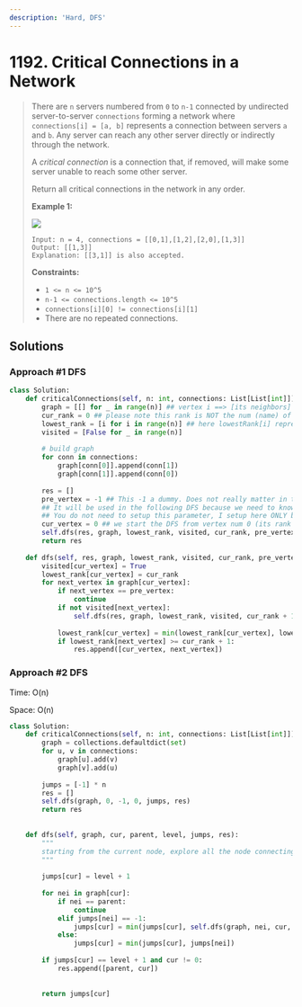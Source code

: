 ```yaml
---
description: 'Hard, DFS'
---
```


# 1192. Critical Connections in a Network

> There are `n` servers numbered from `0` to `n-1` connected by undirected server-to-server `connections` forming a network where `connections[i] = [a, b]` represents a connection between servers `a` and `b`. Any server can reach any other server directly or indirectly through the network.
>
> A _critical connection_ is a connection that, if removed, will make some server unable to reach some other server.
>
> Return all critical connections in the network in any order.
>
> **Example 1:**
>
> ![](https://assets.leetcode.com/uploads/2019/09/03/1537_ex1_2.png)
>
> ```text
> Input: n = 4, connections = [[0,1],[1,2],[2,0],[1,3]]
> Output: [[1,3]]
> Explanation: [[3,1]] is also accepted.
> ```
>
> **Constraints:**
>
> * `1 <= n <= 10^5`
> * `n-1 <= connections.length <= 10^5`
> * `connections[i][0] != connections[i][1]`
> * There are no repeated connections.

## Solutions

### Approach \#1 DFS

```python
class Solution:
    def criticalConnections(self, n: int, connections: List[List[int]]) -> List[List[int]]:
        graph = [[] for _ in range(n)] ## vertex i ==> [its neighbors]
        cur_rank = 0 ## please note this rank is NOT the num (name) of the vertex itself, it is the order of your DFS level
        lowest_rank = [i for i in range(n)] ## here lowestRank[i] represents the lowest order of vertex that can reach this vertex i
        visited = [False for _ in range(n)]
        
        # build graph
        for conn in connections:
            graph[conn[0]].append(conn[1])
            graph[conn[1]].append(conn[0])
            
        res = []
        pre_vertex = -1 ## This -1 a dummy. Does not really matter in the beginning. 
		## It will be used in the following DFS because we need to know where the current DFS level comes from. 
		## You do not need to setup this parameter, I setup here ONLY because it is more clear to see what are passed on in the DFS method.
        cur_vertex = 0 ## we start the DFS from vertex num 0 (its rank is also 0 of course)
        self.dfs(res, graph, lowest_rank, visited, cur_rank, pre_vertex, cur_vertex)
        return res
    
    def dfs(self, res, graph, lowest_rank, visited, cur_rank, pre_vertex, cur_vertex):
        visited[cur_vertex] = True
        lowest_rank[cur_vertex] = cur_rank
        for next_vertex in graph[cur_vertex]:
            if next_vertex == pre_vertex:
                continue
            if not visited[next_vertex]:
                self.dfs(res, graph, lowest_rank, visited, cur_rank + 1, cur_vertex, next_vertex)
                
            lowest_rank[cur_vertex] = min(lowest_rank[cur_vertex], lowest_rank[next_vertex])
            if lowest_rank[next_vertex] >= cur_rank + 1:
                res.append([cur_vertex, next_vertex])
```

### Approach \#2 DFS

Time: O\(n\)

Space: O\(n\)

```python
class Solution:
    def criticalConnections(self, n: int, connections: List[List[int]]) -> List[List[int]]:
        graph = collections.defaultdict(set)
        for u, v in connections:
            graph[u].add(v)
            graph[v].add(u)
            
        jumps = [-1] * n
        res = []
        self.dfs(graph, 0, -1, 0, jumps, res)
        return res
        
    
    def dfs(self, graph, cur, parent, level, jumps, res):
        """
        starting from the current node, explore all the node connecting to this node except for its parent, and return the node with minimum value
        """
        
        jumps[cur] = level + 1
        
        for nei in graph[cur]:
            if nei == parent:
                continue
            elif jumps[nei] == -1:
                jumps[cur] = min(jumps[cur], self.dfs(graph, nei, cur, level + 1, jumps, res))
            else:
                jumps[cur] = min(jumps[cur], jumps[nei])
        
        if jumps[cur] == level + 1 and cur != 0:
            res.append([parent, cur])
        
        
        return jumps[cur]
```

